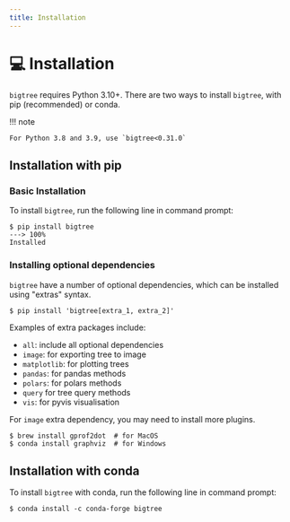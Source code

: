 ```yaml
---
title: Installation
---
```


# 💻 Installation

`bigtree` requires Python 3.10+. There are two ways to install `bigtree`, with pip (recommended) or conda.

!!! note

    For Python 3.8 and 3.9, use `bigtree<0.31.0`

## Installation with pip

### Basic Installation

To install `bigtree`, run the following line in command prompt:

<!-- termynal -->
```console
$ pip install bigtree
---> 100%
Installed
```

### Installing optional dependencies

`bigtree` have a number of optional dependencies, which can be installed using "extras" syntax.

<!-- termynal -->
```console
$ pip install 'bigtree[extra_1, extra_2]'
```

Examples of extra packages include:

- `all`: include all optional dependencies
- `image`: for exporting tree to image
- `matplotlib`: for plotting trees
- `pandas`: for pandas methods
- `polars`: for polars methods
- `query` for tree query methods
- `vis`: for pyvis visualisation

For `image` extra dependency, you may need to install more plugins.

<!-- termynal -->
```console
$ brew install gprof2dot  # for MacOS
$ conda install graphviz  # for Windows
```


## Installation with conda

To install `bigtree` with conda, run the following line in command prompt:

<!-- termynal -->
```console
$ conda install -c conda-forge bigtree
```
